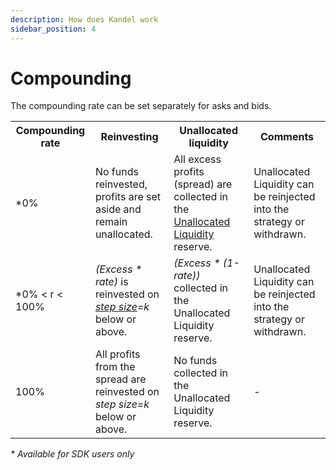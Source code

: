 ```yaml
---
description: How does Kandel work
sidebar_position: 4
---
```



# Compounding

The compounding rate can be set separately for asks and bids.

<table>
  <tr>
    <th>Compounding rate</th>
    <th>Reinvesting</th>
    <th>Unallocated liquidity</th>
    <th>Comments</th>
  </tr>
  <tr>
    <td>*0%</td>
    <td>No funds reinvested, profits are set aside and remain unallocated.</td>
    <td>All excess profits (spread) are collected in the <a href="./strategy-reserve#unallocated-liquidity">Unallocated Liquidity</a> reserve.</td>
    <td>Unallocated Liquidity can be reinjected into the strategy or withdrawn.</td>
  </tr>
   <tr>
    <td>*0% &lt; r &lt; 100%</td>
    <td><i>(Excess * rate)</i> is reinvested on <i><a href="./parameters">step size</a>=k</i> below or above.</td>
    <td><i>(Excess * (1-rate))</i> collected in the Unallocated Liquidity reserve.</td>
    <td>Unallocated Liquidity can be reinjected into the strategy or withdrawn.</td>
  </tr>
   <tr>
    <td>100%</td>
    <td>All profits from the spread are reinvested on <i>step size=k</i> below or above.</td>
    <td>No funds collected in the Unallocated Liquidity reserve.</td>
    <td>-</td>
  </tr>
</table>

_* Available for SDK users only_